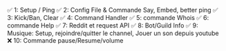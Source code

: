 ✅    1: Setup / Ping
✅    2: Config File & Commande Say, Embed, better ping
✅    3: Kick/Ban, Clear
✅    4: Command Handler
✅    5: commande Whois
✅    6: commande Help
✅    7: Reddit et request API
✅    8: Bot/Guild Info
✅    9: Musique: Setup, rejoindre/quitter le channel, Jouer un son depuis youtube
❌    10: Commande pause/Resume/volume